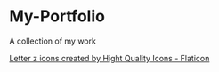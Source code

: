 # My-Portfolio
A collection of my work

<a href="https://www.flaticon.com/free-icons/letter-z" title="letter z icons">Letter z icons created by Hight Quality Icons - Flaticon</a>